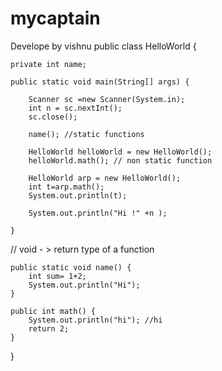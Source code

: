 # mycaptain
Develope by vishnu
public class HelloWorld {
	
	private int name;
	
	public static void main(String[] args) {
		
		Scanner sc =new Scanner(System.in);
		int n = sc.nextInt();
		sc.close();
		
		name(); //static functions 
		
		HelloWorld helloWorld = new HelloWorld();
		helloWorld.math(); // non static function 
		
		HelloWorld arp = new HelloWorld();
		int t=arp.math();
		System.out.println(t);
		
		System.out.println("Hi !" +n );
		
	} 
	
  //	void - > return type of a function
	
	public static void name() {
		int sum= 1+2;
		System.out.println("Hi");
	}
	
	public int math() {
		System.out.println("hi"); //hi
		return 2;
	}
	
}
